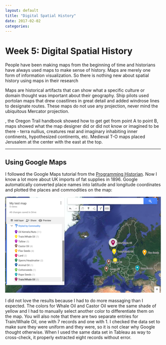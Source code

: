 ```yaml
---
layout: default
title: "Digital Spatial History"
date: 2017-02-02
categories:
---
```


# Week 5: Digital Spatial History

People have been making maps from the beginning of time and historians have always used maps to make sense of history. Maps are merely one form of information visualization. So there is nothing new about spatial history using maps in their research  

Maps are historical artifacts that can show what a specific culture or domain thought was important about their geography. Ship pilots used portolan maps that drew coastlines in great detail and added windrose lines to designate routes. These maps do not use any projection, never mind the ubiquitous Mercator projection.

, the Oregon Trail handbook showed how to get get from point A to point B, maps showed what the map designer did or did not know or imagined to be there - terra nullius, creatures real and imaginary inhabiting inner continents, hypothesized continents, etc. Medieval T-O maps placed Jerusalem at the center with the east at the top.




---

## Using Google Maps

I followed the Google Maps tutorial from the [Programming Historian](http://programminghistorian.org/lessons/googlemaps-googleearth). Now I know a lot more about UK imports of fat supplies in 1896. Google automatically converted place names into latitude and longitude coordinates and plotted the places and commodities on the map:


![My Google Test Map](/images/Google_Test_Map.png)

I did not love the results because I had to do more massaging than I expected. The colors for Whale Oil and Castor Oil were the same shade of yellow and I had to manually select another color to differentiate them on the map. You will also note that there are two separate entries for Train/Whale Oil, one with 7 records and one with 1. I checked the data set to make sure they were uniform and they were, so it is not clear why Google thought otherwise. When I used the same data set in Tableau as way to cross-check, it properly extracted eight records without error.
